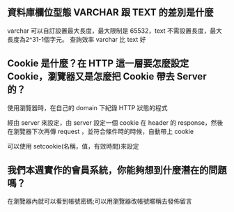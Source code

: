 ## 資料庫欄位型態 VARCHAR 跟 TEXT 的差別是什麼

varchar 可以自訂設置最大長度，最大限制是 65532，text 不需設置長度，最大長度為2^31-1個字元。 查詢效率 varchar 比 text 好

## Cookie 是什麼？在 HTTP 這一層要怎麼設定 Cookie，瀏覽器又是怎麼把 Cookie 帶去 Server 的？

使用瀏覽器時，在自己的 domain 下紀錄 HTTP 狀態的程式

經由 server 來設定，由 server 設定一個 cookie 在 header 的 response，然後在瀏覽器下次再傳 request ，並符合條件時的時候，自動帶上 cookie

可以使用 setcookie(名稱，值，有效時間)來設定


## 我們本週實作的會員系統，你能夠想到什麼潛在的問題嗎？

在瀏覽器內就可以看到帳號密碼;可以用瀏覽器改帳號暱稱去發佈留言



